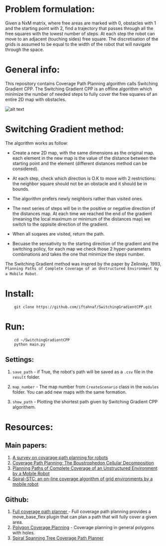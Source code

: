 # Problem formulation:

Given a NxM matrix, where free areas are marked with 0, obstacles with 1 and the starting point with 2, find a trajectory that passes through all the free squares with the lowest number of steps. At each step the robot can move to an adjacent (touching sides) free square. The discretisation of the grids is assumed to be equal to the width of the robot that will navigate through the space.

# General info:

This repository contains Coverage Path Planning algorithm calls Switching Gradient CPP.
The Switching Gradient CPP is an offline algorithm which minimize the number of needed steps to fully cover the free squares of an entire 2D map with obstacles.

![alt text](https://user-images.githubusercontent.com/58637596/164052763-8bb3a057-813b-43e2-ae92-814dfd5ec3f6.gif)

# Switching Gradient method:

The algorithm works as follow:

* Create a new 2D map, with the same dimensions as the original map. each element in the new map is the value of the distance between the starting point and the element (different distances method can be considered).

* At each step, check which direction is O.K to move with 2 restrictions: the neighbor square should not be an obstacle and it should be in bounds. 

* The algorithm prefers newly neighbors rather than visited ones.

* The next series of steps will be in the positive or negative direction of the distances map. 
At each time we reached the end of the gradient (meaning the local maximum or minimum of the distances map) we switch to the oppisite direction of the gradient.

* When all suqares are visited, return the path.

* Becuase the sensativity to the starting direction of the gradient and the switching policy, for each map we check those 2 hyper-parameters combinations and takes the one that minimize the steps number.


The Switching Gradient method was inspred by the paper by Zelinsky, 1993, `Planning Paths of Complete Coverage of an Unstructured Environment by a Mobile Robot`.

# Install:

        git clone https://github.com/iftahnaf/SwitchingGradientCPP.git

# Run:

        cd ~/SwitchingGradientCPP
        python main.py

## Settings:

1. `save_path` - if True, the robot's path will be saved as a `.csv` file in the `result` folder.

2. `map_number` - The map number from `CreateScenario` class in the `modules` folder. You can add new maps with the same formation.

3. `show_path` - Plotting the shortest path given by Switching Gradient CPP algorithem.

# Resources:

## Main papers:
1. [A survey on covarage path planning for robots](https://www.sciencedirect.com/science/article/abs/pii/S092188901300167X)
2. [Coverage Path Planning: The Boustrophedon Cellular Decomposition](https://link.springer.com/chapter/10.1007/978-1-4471-1273-0_32)
3. [Planning Paths of Complete Coverage of an Unstructured Environment by a Mobile Robot](https://citeseerx.ist.psu.edu/viewdoc/download?doi=10.1.1.53.7617&rep=rep1&type=pdf)
4. [Spiral-STC: an on-line coverage algorithm of grid environments by a mobile robot](https://ieeexplore.ieee.org/abstract/document/1013479)

## Github:
1. [Full coverage path planner ](https://github.com/nobleo/full_coverage_path_planner) - Full coverage path planning provides a move_base_flex plugin that can plan a path that will fully cover a given area.
2. [Polygon Coverage Planning](https://github.com/ethz-asl/polygon_coverage_planning)  - Coverage planning in general polygons with holes.
3. [Spiral Spanning Tree Coverage Path Planner](https://github.com/AtsushiSakai/PythonRobotics/blob/master/PathPlanning/SpiralSpanningTreeCPP/spiral_spanning_tree_coverage_path_planner.py)





